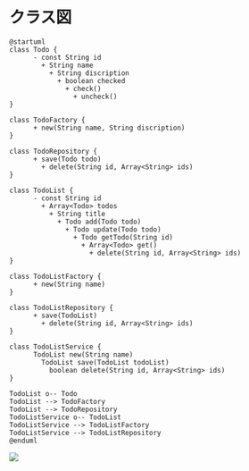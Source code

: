 # クラス図

```plant
@startuml
class Todo {
      - const String id
        + String name
          + String discription
            + boolean checked
              + check()
                + uncheck()
}

class TodoFactory {
      + new(String name, String discription)
}

class TodoRepository {
      + save(Todo todo)
        + delete(String id, Array<String> ids)
}

class TodoList {
      - const String id
        + Array<Todo> todos
          + String title
            + Todo add(Todo todo)
              + Todo update(Todo todo)
                + Todo getTodo(String id)
                  + Array<Todo> get()
                    + delete(String id, Array<String> ids)
}

class TodoListFactory {
      + new(String name)
}

class TodoListRepository {
      + save(TodoList)
        + delete(String id, Array<String> ids)
}

class TodoListService {
      TodoList new(String name)
        TodoList save(TodoList todoList)
          boolean delete(String id, Array<String> ids) 
}

TodoList o-- Todo
TodoList --> TodoFactory
TodoList --> TodoRepository
TodoListService o-- TodoList
TodoListService --> TodoListFactory
TodoListService --> TodoListRepository
@enduml
```

![](http://www.plantuml.com/plantuml/png/fLBBRiCW4BpxA_P8bFWFAakzzDHJqn-Wi4fHNR1Waoggyk-1HTZKTg9AkHXszZ6pOrGlGu1tfntyDW0jA6S3mPwyiGSmEcBR4bdvZNMiJL3U36ISPVZ3kHwb1VM9wWjpAz_5Xkz7Mw9BqwYH-4KgSlxC_5km-2CgljqAsQp_3GSNJ3KYo1CANedY9tDhx95GZ7ljuDbxUNxAG1UHC1lxQg8Fjpt9xQcmOvfGEqE6-cmLov1Qp_LmU1oq95nD7P3IEGdUB5XZYNXakRk-hzJVzZbb7r6oHtyo2ddiQFr2K9NxmypM5Gdb3Vv722GbunJNjamm8MtRrGzqcPWSQUQhb6a9MoHBV_KNxjPCF5S0)
